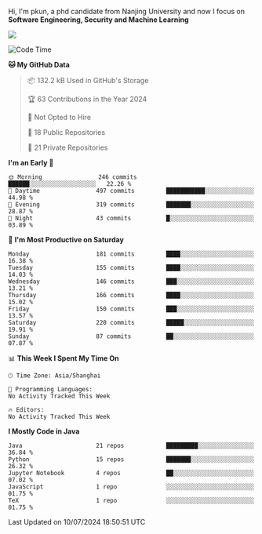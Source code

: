 Hi, I'm pkun, a phd candidate from Nanjing University and now I focus on **Software Engineering, Security and Machine Learning**

<!--![GitHub Snake Light](https://github.com/pppppkun/pppppkun/blob/output/github-snake.svg#gh-light-mode-only)-->
<!--![GitHub Snake dark](https://github.com/pppppkun/pppppkun/blob/output/github-snake-dark.svg#gh-dark-mode-only)-->

![](https://komarev.com/ghpvc/?username=pppppkun)
<!--START_SECTION:waka-->
![Code Time](http://img.shields.io/badge/Code%20Time-2%2C009%20hrs%2042%20mins-blue)

**🐱 My GitHub Data** 

> 📦 132.2 kB Used in GitHub's Storage 
 > 
> 🏆 63 Contributions in the Year 2024
 > 
> 🚫 Not Opted to Hire
 > 
> 📜 18 Public Repositories 
 > 
> 🔑 21 Private Repositories 
 > 
**I'm an Early 🐤** 

```text
🌞 Morning                246 commits         ██████░░░░░░░░░░░░░░░░░░░   22.26 % 
🌆 Daytime                497 commits         ███████████░░░░░░░░░░░░░░   44.98 % 
🌃 Evening                319 commits         ███████░░░░░░░░░░░░░░░░░░   28.87 % 
🌙 Night                  43 commits          █░░░░░░░░░░░░░░░░░░░░░░░░   03.89 % 
```
📅 **I'm Most Productive on Saturday** 

```text
Monday                   181 commits         ████░░░░░░░░░░░░░░░░░░░░░   16.38 % 
Tuesday                  155 commits         ████░░░░░░░░░░░░░░░░░░░░░   14.03 % 
Wednesday                146 commits         ███░░░░░░░░░░░░░░░░░░░░░░   13.21 % 
Thursday                 166 commits         ████░░░░░░░░░░░░░░░░░░░░░   15.02 % 
Friday                   150 commits         ███░░░░░░░░░░░░░░░░░░░░░░   13.57 % 
Saturday                 220 commits         █████░░░░░░░░░░░░░░░░░░░░   19.91 % 
Sunday                   87 commits          ██░░░░░░░░░░░░░░░░░░░░░░░   07.87 % 
```


📊 **This Week I Spent My Time On** 

```text
🕑︎ Time Zone: Asia/Shanghai

💬 Programming Languages: 
No Activity Tracked This Week

🔥 Editors: 
No Activity Tracked This Week
```

**I Mostly Code in Java** 

```text
Java                     21 repos            █████████░░░░░░░░░░░░░░░░   36.84 % 
Python                   15 repos            ███████░░░░░░░░░░░░░░░░░░   26.32 % 
Jupyter Notebook         4 repos             ██░░░░░░░░░░░░░░░░░░░░░░░   07.02 % 
JavaScript               1 repo              ░░░░░░░░░░░░░░░░░░░░░░░░░   01.75 % 
TeX                      1 repo              ░░░░░░░░░░░░░░░░░░░░░░░░░   01.75 % 
```




 Last Updated on 10/07/2024 18:50:51 UTC
<!--END_SECTION:waka-->

